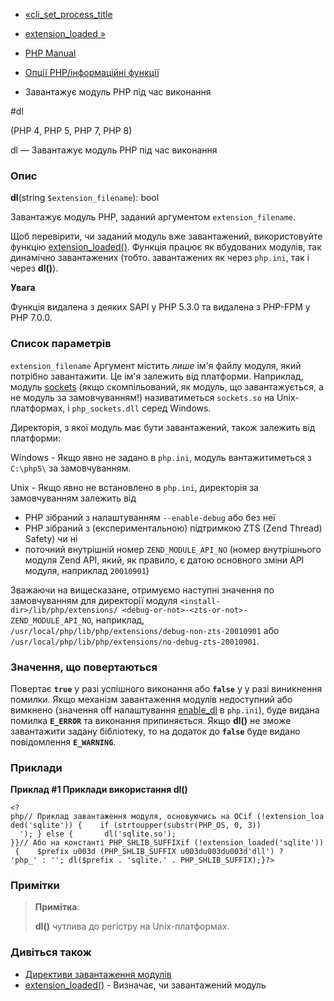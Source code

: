 - [«cli_set_process_title](function.cli-set-process-title.md)
- [extension_loaded »](function.extension-loaded.md)

- [PHP Manual](index.md)
- [Опції PHP/інформаційні функції](ref.info.md)
- Завантажує модуль PHP під час виконання

#dl

(PHP 4, PHP 5, PHP 7, PHP 8)

dl — Завантажує модуль PHP під час виконання

### Опис

**dl**(string `$extension_filename`): bool

Завантажує модуль PHP, заданий аргументом `extension_filename`.

Щоб перевірити, чи заданий модуль вже завантажений, використовуйте функцію
[extension_loaded()](function.extension-loaded.md). Функція працює
як вбудованих модулів, так динамічно завантажених (тобто.
завантажених як через `php.ini`, так і через **dl()**).

**Увага**

Функція видалена з деяких SAPI у PHP 5.3.0 та видалена з PHP-FPM у PHP
7.0.0.

### Список параметрів

`extension_filename`
Аргумент містить *лише* ім'я файлу модуля, який потрібно
завантажити. Це ім'я залежить від платформи. Наприклад, модуль
[sockets](ref.sockets.md) (якщо скомпільований, як модуль, що завантажується,
а не модуль за замовчуванням!) називатиметься `sockets.so` на
Unix-платформах, і `php_sockets.dll` серед Windows.

Директорія, з якої модуль має бути завантажений, також залежить від
платформи:

Windows - Якщо явно не задано в `php.ini`, модуль вантажитиметься з
`C:\php5\` за замовчуванням.

Unix - Якщо явно не встановлено в `php.ini`, директорія за замовчуванням залежить
від

- PHP зібраний з налаштуванням `--enable-debug` або без неї
- PHP зібраний з (експериментальною) підтримкою ZTS (Zend Thread)
Safety) чи ні
- поточний внутрішній номер `ZEND_MODULE_API_NO` (номер внутрішнього
модуля Zend API, який, як правило, є датою основного
зміни API модуля, наприклад `20010901`)

Зважаючи на вищесказане, отримуємо наступні значення по
замовчуванням для директорії модуля
`<install-dir>/lib/php/extensions/ <debug-or-not>-<zts-or-not>-ZEND_MODULE_API_NO`,
наприклад, `/usr/local/php/lib/php/extensions/debug-non-zts-20010901` або
`/usr/local/php/lib/php/extensions/no-debug-zts-20010901`.

### Значення, що повертаються

Повертає **`true`** у разі успішного виконання або **`false`** у
у разі виникнення помилки. Якщо механізм завантаження модулів недоступний
або вимкнено (значення off налаштування
[enable_dl](info.configuration.md#ini.enable-dl) в `php.ini`), буде
видана помилка **`E_ERROR`** та виконання припиняється. Якщо **dl()** не
зможе завантажити задану бібліотеку, то на додаток до **`false`**
буде видано повідомлення **`E_WARNING`**.

### Приклади

**Приклад #1 Приклади використання **dl()****

` <?php// Приклад завантаження модуля, основуючись на ОСif (!extension_loaded('sqlite')) {    if (strtoupper(substr(PHP_OS, 0, 3))                '); } else {       dl('sqlite.so'); }}// Або на константі PHP_SHLIB_SUFFIXif (!extension_loaded('sqlite')) {    $prefix u003d (PHP_SHLIB_SUFFIX u003du003du003d'dll') ? 'php_' : ''; dl($prefix . 'sqlite.' . PHP_SHLIB_SUFFIX);}?> `

### Примітки

> **Примітка**:
>
> **dl()** чутлива до регістру на Unix-платформах.

### Дивіться також

- [Директиви завантаження модулів](ini.core.md#ini.extension)
- [extension_loaded()](function.extension-loaded.md) - Визначає,
чи завантажений модуль
